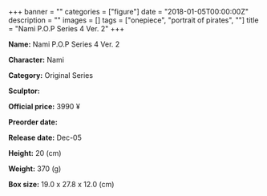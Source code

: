 +++
banner = ""
categories = ["figure"]
date = "2018-01-05T00:00:00Z"
description = ""
images = []
tags = ["onepiece", "portrait of pirates", ""]
title = "Nami P.O.P Series 4 Ver. 2"
+++

**Name:** Nami P.O.P Series 4 Ver. 2

**Character:** Nami

**Category:** Original Series 

**Sculptor:** 

**Official price:** 3990 ¥

**Preorder date:** 

**Release date:** Dec-05

**Height:** 20 (cm)

**Weight:** 370 (g)

**Box size:** 19.0 x 27.8 x 12.0 (cm)


